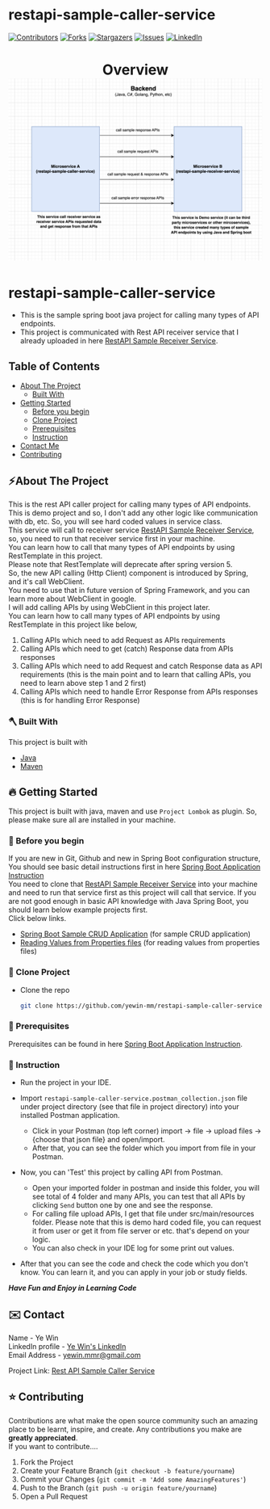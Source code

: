 # restapi-sample-caller-service
<!-- PROJECT SHIELDS -->

<!--
*** I'm using markdown "reference style" links for readability.
*** Reference links are enclosed in brackets [ ] instead of parentheses ( ).
*** See the bottom of this document for the declaration of the reference variables
*** for contributors-url, forks-url, etc. This is an optional, concise syntax you may use.
*** https://www.markdownguide.org/basic-syntax/#reference-style-links
-->
[![Contributors][contributors-shield]][contributors-url]
[![Forks][forks-shield]][forks-url]
[![Stargazers][stars-shield]][stars-url]
[![Issues][issues-shield]][issues-url]
[![LinkedIn][linkedin-shield]][linkedin-url]

<!-- MARKDOWN LINKS & IMAGES -->
<!-- https://www.markdownguide.org/basic-syntax/#reference-style-links -->
[contributors-shield]: https://img.shields.io/github/contributors/yewin-mm/restapi-sample-caller-service.svg?style=for-the-badge
[contributors-url]: https://github.com/yewin-mm/restapi-sample-caller-service/graphs/contributors
[forks-shield]: https://img.shields.io/github/forks/yewin-mm/restapi-sample-caller-service.svg?style=for-the-badge
[forks-url]: https://github.com/yewin-mm/restapi-sample-caller-service/network/members
[stars-shield]: https://img.shields.io/github/stars/yewin-mm/restapi-sample-caller-service.svg?style=for-the-badge
[stars-url]: https://github.com/yewin-mm/restapi-sample-caller-service/stargazers
[issues-shield]: https://img.shields.io/github/issues/yewin-mm/restapi-sample-caller-service.svg?style=for-the-badge
[issues-url]: https://github.com/yewin-mm/restapi-sample-caller-service/issues
[linkedin-shield]: https://img.shields.io/badge/-LinkedIn-black.svg?style=for-the-badge&logo=linkedin&colorB=555
[linkedin-url]: https://www.linkedin.com/in/ye-win-1a33a292/
[product-screenshot]: images/screenshot.png


<h1 align="center">
  Overview
  <img src="https://github.com/yewin-mm/restapi-sample-caller-service/blob/master/github/template/images/overview/restapi_sample_caller_service.png" /><br/>
</h1>

# restapi-sample-caller-service
* This is the sample spring boot java project for calling many types of API endpoints.
* This project is communicated with Rest API receiver service that I already uploaded in here [RestAPI Sample Receiver Service](https://github.com/yewin-mm/restapi-sample-receiver-service).

<!-- TABLE OF CONTENTS -->
## Table of Contents
- [About The Project](#about-the-project)
    - [Built With](#built-with)
- [Getting Started](#getting-started)
    - [Before you begin](#before-you-begin)
    - [Clone Project](#clone-project)
    - [Prerequisites](#prerequisites)
    - [Instruction](#instruction)
- [Contact Me](#contact)
- [Contributing](#Contributing)


<a name="about-the-project"></a>
## ⚡️About The Project
This is the rest API caller project for calling many types of API endpoints. <br>
This is demo project and so, I don't add any other logic like communication with db, etc.
So, you will see hard coded values in service class. <br>
This service will call to receiver service [RestAPI Sample Receiver Service](https://github.com/yewin-mm/restapi-sample-receiver-service),
so, you need to run that receiver service first in your machine. <br>
You can learn how to call that many types of API endpoints by using RestTemplate in this project. <br>
Please note that RestTemplate will deprecate after spring version 5. <br>
So, the new API calling (Http Client) component is introduced by Spring, and it's call WebClient. <br>
You need to use that in future version of Spring Framework, and you can learn more about WebClient in google. <br>
I will add calling APIs by using WebClient in this project later. <br>
You can learn how to call many types of API endpoints by using RestTemplate in this project like below,
1. Calling APIs which need to add Request as APIs requirements
2. Calling APIs which need to get (catch) Response data from APIs responses
3. Calling APIs which need to add Request and catch Response data as API requirements (this is the main point and to learn that calling APIs, you need to learn above step 1 and 2 first)
4. Calling APIs which need to handle Error Response from APIs responses (this is for handling Error Response)

<a name="built-with"></a>
### 🪓 Built With
This project is built with
* [Java](https://www.oracle.com/au/java/technologies/javase/javase-jdk8-downloads.html)
* [Maven](https://maven.apache.org/download.cgi)


<a name="getting-started"></a>
## 🔥 Getting Started
This project is built with java, maven and use `Project Lombok` as plugin.
So, please make sure all are installed in your machine.


<a name="before-you-begin"></a>
### 🔔 Before you begin
If you are new in Git, Github and new in Spring Boot configuration structure, <br>
You should see basic detail instructions first in here [Spring Boot Application Instruction](https://github.com/yewin-mm/spring-boot-app-instruction)<br>
You need to clone that [RestAPI Sample Receiver Service](https://github.com/yewin-mm/restapi-sample-receiver-service) into your machine and need to run that service first as this project will call that service.
If you are not good enough in basic API knowledge with Java Spring Boot, you should learn below example projects first. <br>
Click below links.
* [Spring Boot Sample CRUD Application](https://github.com/yewin-mm/spring-boot-sample-crud) (for sample CRUD application)
* [Reading Values from Properties files](https://github.com/yewin-mm/reading-properties-file-values) (for reading values from properties files)



<a name="clone-project"></a>
### 🥡 Clone Project
* Clone the repo
   ```sh
   git clone https://github.com/yewin-mm/restapi-sample-caller-service.git

<a name="prerequisites"></a>
### 🔑 Prerequisites
Prerequisites can be found in here [Spring Boot Application Instruction](https://github.com/yewin-mm/spring-boot-app-instruction).


<a name="instruction"></a>
### 📝 Instruction
* Run the project in your IDE.

* Import `restapi-sample-caller-service.postman_collection.json` file under project directory (see that file in project directory) into your installed Postman application.
    * Click in your Postman (top left corner) import -> file -> upload files -> {choose that json file} and open/import.
    * After that, you can see the folder which you import from file in your Postman.
* Now, you can 'Test' this project by calling API from Postman.
    * Open your imported folder in postman and inside this folder, you will see total of 4 folder and many APIs, you can test that all APIs by clicking `Send` button one by one and see the response.
    * For calling file upload APIs, I get that file under src/main/resources folder. Please note that this is demo hard coded file, you can request it from user or get it from file server or etc. that's depend on your logic. 
    * You can also check in your IDE log for some print out values.

* After that you can see the code and check the code which you don't know. You can learn it, and you can apply in your job or study fields.

***Have Fun and Enjoy in Learning Code***


<a name="contact"></a>
## ✉️ Contact
Name - Ye Win <br> LinkedIn profile -  [Ye Win's LinkedIn](https://www.linkedin.com/in/ye-win-1a33a292/)  <br> Email Address - yewin.mmr@gmail.com

Project Link: [Rest API Sample Caller Service](https://github.com/yewin-mm/restapi-sample-caller-service)


<a name="contributing"></a>
## ⭐ Contributing
Contributions are what make the open source community such an amazing place to be learnt, inspire, and create. Any contributions you make are **greatly appreciated**.
<br>If you want to contribute....
1. Fork the Project
2. Create your Feature Branch (`git checkout -b feature/yourname`)
3. Commit your Changes (`git commit -m 'Add some AmazingFeatures'`)
4. Push to the Branch (`git push -u origin feature/yourname`)
5. Open a Pull Request
